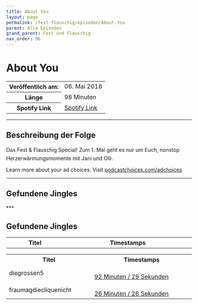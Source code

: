 ```yaml
---
title: About You
layout: page
permalink: /fest-flauschig/episoden/About-You
parent: Alle Episoden
grand_parent: Fest und Flauschig
nav_order: 96
---
```


# About You
<table class="resp-table dcf-table dcf-table-responsive dcf-table-bordered dcf-table-striped dcf-w-100%">
                    <tbody>
                        <tr>
                            <th scope="row">Veröffentlich am:</th>
                            <td data-label="Veröffentlich am:">06. Mai 2018</td>
                        </tr>
                        <tr>
                            <th scope="row">Länge </th>
                            <td data-label="Länge ">98 Minuten</td>
                        </tr><tr>
                                <th scope="row">Spotify Link</th>
                                <td data-label="Spotify Link"><a href="https://open.spotify.com/episode/2W4OitoxsU8C2OMtgWoQqw">Spotify Link</a></td>
                            </tr></tbody>
                </table>

***

## Beschreibung der Folge

<div>
Das Fest &amp; Flauschig Special! Zum 1. Mal geht es nur um Euch, nonstop Herzerwärmungsmomente mit Jani und Olli.<p> </p><p>Learn more about your ad choices. Visit <a href="https://podcastchoices.com/adchoices">podcastchoices.com/adchoices</a></p>  
</div>

***

## Gefundene Jingles

<table style="display: table;">
                                    <tr>
                                        <th class="tableColumnTitle">Titel</th>
                                        <th class="tableColumnTimestamps">Timestamps</th>
                                    </tr>
                                    ***

## Gefundene Jingles

<table style="display: table;">
                                    <tr>
                                        <th class="tableColumnTitle">Titel</th>
                                        <th class="tableColumnTimestamps">Timestamps</th>
                                    </tr>
                                    <tr>
                                <td markdown="span"  class="tableColumnTitle">diegrossen5</td>
                                <td markdown="span" class="tableColumnTimestamps">
                                <br>
                                <a href="https://open.spotify.com/episode/2W4OitoxsU8C2OMtgWoQqw?t=5549">
                                92 Minuten / 29 Sekunden</a>
                                </td></tr><tr>
                                <td markdown="span"  class="tableColumnTitle">fraumagdiecliquenicht</td>
                                <td markdown="span" class="tableColumnTimestamps">
                                <br>
                                <a href="https://open.spotify.com/episode/2W4OitoxsU8C2OMtgWoQqw?t=1586">
                                26 Minuten / 26 Sekunden</a>
                                </td></tr></table>